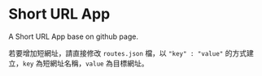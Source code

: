 # Short URL App

A Short URL App base on github page.

若要增加短網址，請直接修改 `routes.json` 檔，以 `"key" : "value"` 的方式建立，`key` 為短網址名稱，`value` 為目標網址。
